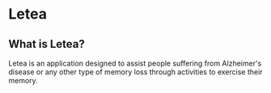 # Letea

## What is Letea?
Letea is an application designed to assist people suffering from Alzheimer's disease or any other type of memory loss through activities to exercise their memory.
